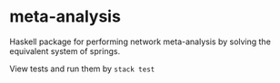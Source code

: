 # meta-analysis
Haskell package for performing network meta-analysis 
by solving the equivalent system of springs.

View tests and run them by ```stack test```
